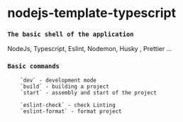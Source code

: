 # nodejs-template-typescript

### `The basic shell of the application`

NodeJs, Typescript, Eslint, Nodemon, Husky , Prettier ...

### `Basic commands`
		`dev` - development mode
		`build` - building a project
		`start` - assembly and start of the project

		`eslint-check` - check Linting
		`eslint-format` - format project
